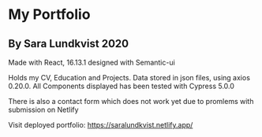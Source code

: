# My Portfolio
## By Sara Lundkvist 2020


Made with React, 16.13.1 designed with Semantic-ui

Holds my CV, Education and Projects. Data stored in json files, using axios 0.20.0.
All Components displayed has been tested with Cypress 5.0.0

There is also a contact form which does not work yet due to promlems with submission on Netlify




Visit deployed portfolio: https://saralundkvist.netlify.app/
